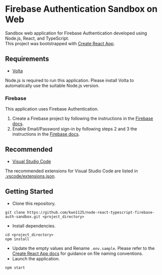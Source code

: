 # Firebase Authentication Sandbox on Web

Sandbox web application for Firebase Authentication developed using Node.js, React, and TypeScript.  
This project was bootstrapped with [Create React App](https://github.com/facebook/create-react-app).

## Requirements

- [Volta](https://volta.sh/)

Node.js is required to run this application. Please install Volta to automatically use the suitable Node.js version.

### Firebase

This application uses Firebase Authentication.

1. Create a Firebase project by following the instructions in the [Firebase docs](https://firebase.google.com/docs/web/setup#create-project).
1. Enable Email/Password sign-in by following steps 2 and 3 the instructions in the [Firebase docs](https://firebase.google.com/docs/auth/web/password-auth#before_you_begin).

## Recommended

- [Visual Studio Code](https://code.visualstudio.com/)

The recommended extensions for Visual Studio Code are listed in [.vscode/extensions.json](.vscode/extensions.json).

## Getting Started

- Clone this repository.

```
git clone https://github.com/kwn1125/node-react-typescript-firebase-auth-sandbox.git <project_directory>
```

- Install dependencies.

```
cd <project_directory>
npm install
```

- Update the empty values and Rename `.env.sample`. Please refer to the [Create React App docs](https://create-react-app.dev/docs/adding-custom-environment-variables/#what-other-env-files-can-be-used) for guidance on file naming conventions.
- Launch the application.

```
npm start
```
